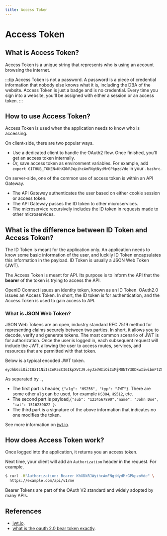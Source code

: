 ```yaml
---
title: Access Token
---
```


# Access Token

## What is Access Token?

Access Token is a unique string that represents who is using an account browsing the internet.

:::tip
Access Token is not a password. A password is a piece of credential information that nobody else knows what it is, including the DBA of the website. Access Token is just a badge and is no credential. Every time you sign into a website, you'll be assigned with either a session or an access token.
:::

## How to use Access Token?

Access Token is used when the application needs to know who is accessing.

On client-side, there are two popular ways.

* Use a dedicated client to handle the OAuth2 flow. Once finished, you'll get an access token internally.
* Or, save access token as environment variables. For example, add `export GITHUB_TOKEN=KhXDkRJWyihcAmFNgtNydMrGPkpzoVde` in your `.bashrc`.

On server-side, one of the common use of access token is within an API Gateway.

* The API Gateway authenticates the user based on either cookie session or access token.
* The API Gateway passes the ID token to other microservices.
* The microservice recursively includes the ID token in requests made to other microservices.

## What is the difference between ID Token and Access Token?

The ID Token is meant for the application only. An application needs to know some basic information of the user, and luckily ID Token encapsulates this information in the payload. ID Token is usually a JSON Web Token (JWT).

The Access Token is meant for API. Its purpose is to inform the API that the **bearer** of the token is trying to access the API.

OpenID Connect issues an identity token, known as an ID Token. OAuth2.0 issues an Access Token. In short, the ID token is for authentication, and the Access Token is used to gain access to API.

### What is JSON Web Token?

JSON Web Tokens are an open, industry standard RFC 7519 method for representing claims securely between two parties. In short, it allows you to decode, verify and generate tokens. The most common scenario of JWT is for authorization. Once the user is logged in, each subsequent request will include the JWT, allowing the user to access routes, services, and resources that are permitted with that token. 

Below is a typical encoded JWT token.

```
eyJhbGciOiJIUzI1NiIsInR5cCI6IkpXVCJ9.eyJzdWIiOiIxMjM0NTY3ODkwIiwibmFtZSI6IkpvaG4gRG9lIiwiaWF0IjoxNTE2MjM5MDIyfQ.SflKxwRJSMeKKF2QT4fwpMeJf36POk6yJV_adQssw5c
```

As separated by `.`,

* The first part is header, `{"alg": "HS256", "typ": "JWT"}`. There are some other `alg` can be used, for example `HS384`, `HS512`, etc.
* The second part is payload,`{"sub": "1234567890","name": "John Doe", "iat": 1516239022 }`.
* The third part is a signature of the above information that indicates no one modifies the token.

See more information on [jwt.io](https://jwt.io/introduction/).

## How does Access Token work?

Once logged into the application, it returns you an access token.

Next time, your client will add an `Authorization` header in the request. For example,

```bash
$ curl -H"Authorization: Bearer KhXDkRJWyihcAmFNgtNydMrGPkpzoVde" \
  https://example.com/api/v1/me
```

Bearer Tokens are part of the OAuth V2 standard and widely adopted by many APIs.

## References

* [jwt.io](https://jwt.io).
* [what is the oauth 2.0 bear token exactly](https://stackoverflow.com/questions/25838183/what-is-the-oauth-2-0-bearer-token-exactly/25843058).
